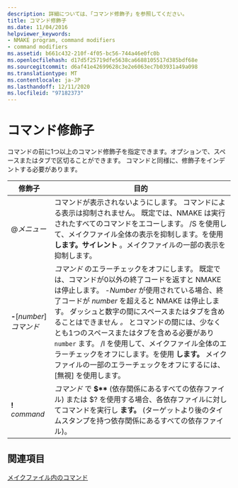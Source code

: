 ```yaml
---
description: 詳細については、「コマンド修飾子」を参照してください。
title: コマンド修飾子
ms.date: 11/04/2016
helpviewer_keywords:
- NMAKE program, command modifiers
- command modifiers
ms.assetid: b661c432-210f-4f05-bc56-744a46e0fc0b
ms.openlocfilehash: d17d5f25719dfe5638ca6688105517d385bdf68e
ms.sourcegitcommit: d6af41e42699628c3e2e6063ec7b03931a49a098
ms.translationtype: MT
ms.contentlocale: ja-JP
ms.lasthandoff: 12/11/2020
ms.locfileid: "97182373"
---
```

# <a name="command-modifiers"></a>コマンド修飾子

コマンドの前に1つ以上のコマンド修飾子を指定できます。オプションで、スペースまたはタブで区切ることができます。 コマンドと同様に、修飾子をインデントする必要があります。

|修飾子|目的|
|--------------|-------------|
|\@*メニュー*|コマンドが表示されないようにします。 コマンドによる表示は抑制されません。 既定では、NMAKE は実行されたすべてのコマンドをエコーします。 /S を使用して、メイクファイル全体の表示を抑制します。を使用 **します。サイレント** 。メイクファイルの一部の表示を抑制します。|
|**-**\[*number*] *コマンド*|*コマンド* のエラーチェックをオフにします。 既定では、コマンドが0以外の終了コードを返すと NMAKE は停止します。 -*Number* が使用されている場合、終了コードが *number* を超えると NMAKE は停止します。 ダッシュと数字の間にスペースまたはタブを含めることはできません *。* とコマンドの間には、少なくとも1つのスペースまたはタブを含める必要があり `number` ます。  /I を使用して、メイクファイル全体のエラーチェックをオフにします。を使用 **します。** メイクファイルの一部のエラーチェックをオフにするには、[無視] を使用します。|
|**!** *command*|*コマンド* で <strong>$\*\*</strong> (依存関係にあるすべての依存ファイル) または $? を使用する場合、各依存ファイルに対してコマンドを実行し **ます。** (ターゲットより後のタイムスタンプを持つ依存関係にあるすべての依存ファイル)。|

## <a name="see-also"></a>関連項目

[メイクファイル内のコマンド](commands-in-a-makefile.md)
